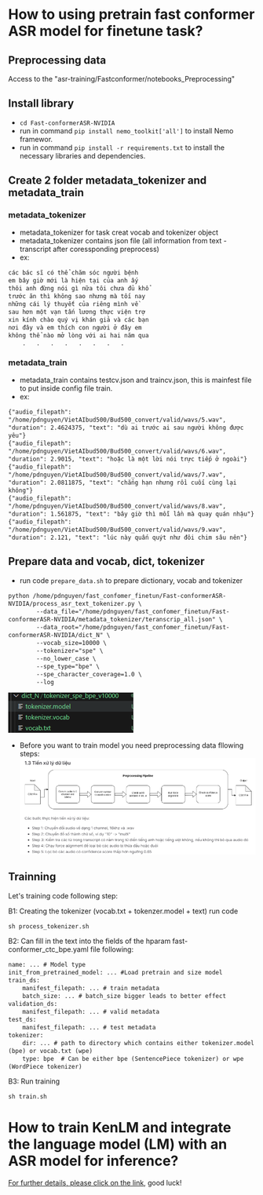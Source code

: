 # How to using pretrain fast conformer ASR model for finetune task?
## Preprocessing data
Access to the "asr-training/Fastconformer/notebooks_Preprocessing"
## Install library
 - ``cd Fast-conformerASR-NVIDIA``  
 - run in command ``pip install nemo_toolkit['all']`` to install Nemo framewor.
 -  run in command ``pip install -r requirements.txt`` to install the necessary libraries and dependencies.
## Create 2 folder metadata_tokenizer and metadata_train
### metadata_tokenizer
- metadata_tokenizer for task creat vocab and tokenizer object
- metadata_tokenizer contains json file (all information from text - transcript after coressponding preprocess)
- ex: 
```
các bác sĩ có thể chăm sóc người bệnh
em bây giờ mới là hiện tại của anh ấy
thôi anh đừng nói gì nữa tôi chưa đủ khổ
trước ăn thì không sao nhưng mà tối nay
những cái lý thuyết của riêng mình về
sau hơn một vạn tấn lương thực viện trợ
xin kính chào quý vị khán giả và các bạn
nơi đây và em thích con người ở đây em
không thể nào mở lòng với ai hai năm qua
    .   .   .   .   .   .   .   .
```
### metadata_train
- metadata_train contains testcv.json and traincv.json, this is mainfest file to put inside config file train. 
- ex:
```
{"audio_filepath": "/home/pdnguyen/VietAIbud500/Bud500_convert/valid/wavs/5.wav", "duration": 2.4624375, "text": "dù ai trước ai sau người không được yêu"}
{"audio_filepath": "/home/pdnguyen/VietAIbud500/Bud500_convert/valid/wavs/6.wav", "duration": 2.9015, "text": "hoặc là một lời nói trực tiếp ở ngoài"}
{"audio_filepath": "/home/pdnguyen/VietAIbud500/Bud500_convert/valid/wavs/7.wav", "duration": 2.0811875, "text": "chẳng hạn nhưng rồi cuối cùng lại không"}
{"audio_filepath": "/home/pdnguyen/VietAIbud500/Bud500_convert/valid/wavs/8.wav", "duration": 1.561875, "text": "bây giờ thì mỗi lần mà quay quán nhậu"}
{"audio_filepath": "/home/pdnguyen/VietAIbud500/Bud500_convert/valid/wavs/9.wav", "duration": 2.121, "text": "lúc này quấn quýt như đôi chim sâu nên"}
```
## Prepare data and vocab, dict, tokenizer
- run code ``prepare_data.sh`` to prepare dictionary, vocab and tokenizer
````
python /home/pdnguyen/fast_confomer_finetun/Fast-conformerASR-NVIDIA/process_asr_text_tokenizer.py \
        --data_file="/home/pdnguyen/fast_confomer_finetun/Fast-conformerASR-NVIDIA/metadata_tokenizer/teranscrip_all.json" \
        --data_root="/home/pdnguyen/fast_confomer_finetun/Fast-conformerASR-NVIDIA/dict_N" \
        --vocab_size=10000 \
        --tokenizer="spe" \
        --no_lower_case \
        --spe_type="bpe" \
        --spe_character_coverage=1.0 \
        --log
````
![alt text](image.png)
- Before you want to train model you need preprocessing data fllowing steps: 
![alt text](image-1.png)

## Trainning
Let's training code following step:

B1: Creating the tokenizer (vocab.txt + tokenzer.model + text) run code
```
sh process_tokenizer.sh
```

B2: Can fill in the text into the fields of the hparam fast-conformer_ctc_bpe.yaml file following:
```
name: ... # Model type
init_from_pretrained_model: ... #Load pretrain and size model
train_ds:
    manifest_filepath: ... # train metadata
    batch_size: ... # batch_size bigger leads to better effect
validation_ds:
    manifest_filepath: ... # valid metadata
test_ds:
    manifest_filepath: ... # test metadata
tokenizer:
    dir: ... # path to directory which contains either tokenizer.model (bpe) or vocab.txt (wpe)
    type: bpe  # Can be either bpe (SentencePiece tokenizer) or wpe (WordPiece tokenizer)
```

B3: Run training
```
sh train.sh
```
# How to train KenLM and integrate the language model (LM) with an ASR model for inference? 
[For further details, please click on the link](Train_kenLM), good luck!

